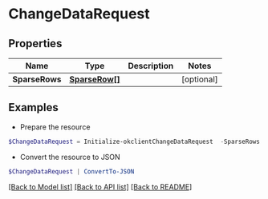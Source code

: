 # ChangeDataRequest
## Properties

Name | Type | Description | Notes
------------ | ------------- | ------------- | -------------
**SparseRows** | [**SparseRow[]**](SparseRow.md) |  | [optional] 

## Examples

- Prepare the resource
```powershell
$ChangeDataRequest = Initialize-okclientChangeDataRequest  -SparseRows null
```

- Convert the resource to JSON
```powershell
$ChangeDataRequest | ConvertTo-JSON
```

[[Back to Model list]](../README.md#documentation-for-models) [[Back to API list]](../README.md#documentation-for-api-endpoints) [[Back to README]](../README.md)

